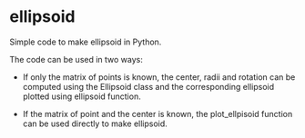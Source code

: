 # ellipsoid
Simple code to make ellipsoid in Python.

The code can be used in two ways:
- If only the matrix of points is known, the center, radii and rotation can be computed using the Ellipsoid class and the corresponding ellipsoid plotted using ellipsoid function. 

- If the matrix of point and the center is known, the plot_ellpisoid function can be used directly to make ellipsoid.


